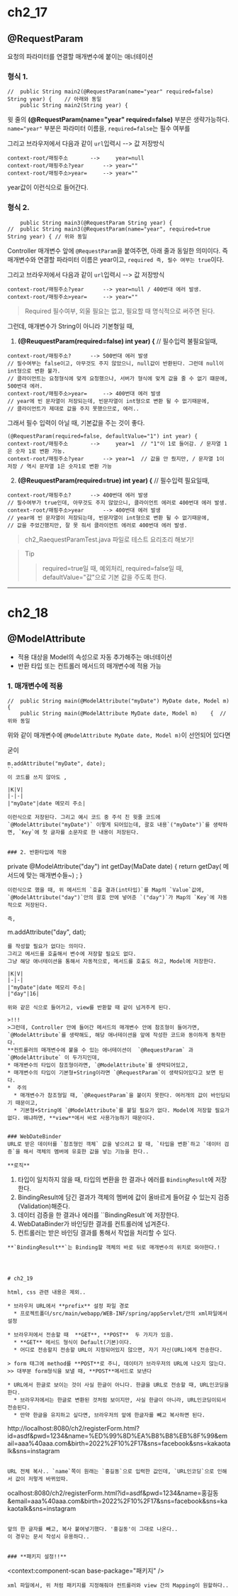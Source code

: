 # ch2_17


## **@RequestParam**
요청의 파라미터를 연결할 매개변수에 붙이는 애너테이션

### 형식 1.
```
//	public String main2(@RequestParam(name="year" required=false) String year) {	// 아래와 동일
	public String main2(String year) {
```
윗 줄의 **(@RequestParam(name="year" required=false)** 부분은 생략가능하다.
`name="year"` 부분은 파라미터 이름을, 
`required=false`는 필수 여부를

그리고 브라우저에서 다음과 같이 `url`입력시 --> 값 저장방식
```
context-root/매핑주소 		--> 	year=null
context-root/매핑주소?year 		-->	year=""
context-root/매핑주소>year= 	-->	year=""
```
year값이 이런식으로 들어간다.

### 형식 2.
```
	public String main3(@RequestParam String year) {
//	public String main3(@RequestParam(name="year", required=true String year) { // 위와 동일
```
Controller 매개변수 앞에 `@RequestParam`을 붙여주면,  아래 줄과 동일한 의미이다.
즉 매개변수와 연결할 파라미터 이름은 year이고, `required 즉, 필수 여부는 true`이다.

그리고 브라우저에서 다음과 같이 `url`입력시 --> 값 저장방식
```
context-root/매핑주소?year 		-->	year=null / 400번대 에러 발생.
context-root/매핑주소>year= 	-->	year=""
```

> Required 필수여부, 외울 필요는 없고, 필요할 때 명식적으로 써주면 된다.

그런데, 매개변수가 String이 아니라 기본형일 때,
1. **(@ReuquestParam(required=false) int year) {**  // 필수입력 불필요일때, 
```
context-root/매핑주소?		-->	500번대 에러 발생 
// 필수여부는 false이고, 아무것도 주지 않았으니, null값이 반환된다. 그런데 null이 int형으로 변환 불가. 
// 클라이언트는 요청형식에 맞게 요청했으나, 서버가 형식에 맞게 값을 줄 수 없기 떄문에, 500번대 에러.
context-root/매핑주소>year= 	-->	400번대 에러 발생
// year에 빈 문자열이 저장되는데, 빈문자열이 int형으로 변환 될 수 없기때문에,
// 클라이언트가 제대로 값을 주지 못했으므로, 에러..
```

그래서 필수 입력이 아닐 때, 기본값을 주는 것이 좋다.

```
(@RequestParam(required=false, defaultValue="1") int year) {
context-root/매핑주소 		--> 	year=1	// "1"이 1로 들어감. / 문자열 1은 숫자 1로 변환 가능.
context-root/매핑주소?year 		-->	year=1	// 값을 안 줬지만, / 문자열 1이 저장 / 역시 문자열 1은 숫자1로 변환 가능
```

2. **(@ReuquestParam(required=true) int year) {**  // 필수입력 필요일때, 
```
context-root/매핑주소?		-->	400번대 에러 발생 
// 필수여부가 true인데, 아무것도 주지 않았으니, 클라이언트 에러로 400번대 에러 발생.
context-root/매핑주소>year	 	-->	400번대 에러 발생
// year에 빈 문자열이 저장되는데, 빈문자열이 int형으로 변환 될 수 없기때문에,
// 값을 주었긴했지만, 잘 못 줘서 클라이언트 에러로 400번대 에러 발생.
```

> ch2_RaequestParamTest.java 파일로 테스트 요리조리 해보기!

> Tip
>> required=true일 때, 예외처리,
>> required=false일 때, defaultValue="값"으로 기본 값을 주도록 한다.



---


# ch2_18

## **@ModelAttribute**
* 적용 대상을 Model의 속성으로 자동 추가해주는 애너테이션
* 반환 타입 또는 컨트롤러 메서드의 매개변수에 적용 가능

### 1. 매개변수에 적용

```
//	public String main(@ModelAttribute("myDate") MyDate date, Model m) {
	public String main(@ModelAttribute MyDate date, Model m)	{  // 위와 동일
```
위와 같이 매개변수에 `@ModelAttribute MyDate date, Model m)`이 선언되어 있다면

굳이 
```
m.addAttribute("myDate", date); 
``
이 코드를 쓰지 않아도 ,

|K|V|
|-|-|
|"myDate"|date 메모리 주소|

이런식으로 저장된다. 그리고 예시 코드 중 주석 친 윗줄 코드에 `@ModelAttribute("myDate")` 이렇게 되어있는데, 괄호 내용`("myDate")`를 생략하면, `Key`에 첫 글자를 소문자로 한 내용이 저장된다.


### 2. 반환타입에 적용

```
private @ModelAttribute("day") int getDay(MaDate date) {
	return getDay( 메서드에 맞는 매개변수들~) ;
}
```
이런식으로 했을 때, 위 메서드의 `호출 결과(int타입)`를 Map의 `Value`값에,
`@ModelAttribute("day")`안의 괄호 안에 넣어준 `("day")`가 Map의 `Key`에 자동적으로 저장된다.

즉, 
```
m.addAttribute("day", dat);
```
를 작성할 필요가 없다는 의미다.
그리고 메서드를 호출해서 변수에 저장할 필요도 없다.
그냥 해당 애너테이션을 통해서 자동적으로, 메서드를 호출도 하고, Model에 저장한다.

|K|V|
|-|-|
|"myDate"|date 메모리 주소|
|"day"|16|

위와 같은 식으로 들어가고, view를 반환할 때 같이 넘겨주게 된다.

>!!! 
>그런데, Controller 안에 들어간 메서드의 매개변수 안에 참조형이 들어가면, `@ModelAttribute`를 생략해도, 해당 애너테이션을 앞에 작성한 코드와 동이하게 동작한다.
**컨트롤러의 매개변수에 붙을 수 있는 애너테이션이  `@RequestParam` 과 `@ModelAttribute` 이 두가지인데,
* 매개변수의 타입이 참조형이라면, `@ModelAttribute`를 생략되어있고, 
* 매개변수의 타입이 기본형+String이라면 `@RequestParam`이 생략되어있다고 보면 된다.
*  주의
  * 매개변수가 참조형일 때, `@RequestParam`을 붙이지 못한다. 여러개의 값이 바인딩되기 때문이고,
  * 기본형+String에 `@ModelAttribute`를 붙일 필요가 없다. Model에 저장할 필요가 없다. 왜냐하면, **view**에서 바로 사용가능하기 때문이다.


### WebDateBinder
URL로 받은 데이터를 `참조형인 객체` 값을 넣으려고 할 때, `타입을 변환`하고 `데이터 검증`을 해서 객체의 멤버에 유효한 값을 넣는 기능을 한다..

**로직**
```
1. 타입이 일치하지 않을 때, 타입의 변환을 한 결과나 에러를 `BindingResult`에 저장한다.
2. BindingResult에 담긴 결과가 객체의 멤버에 값이 올바르게 들어갈 수 있는지 검증(Validation)해준다.
3. 데이터 검증을 한 결과나 에러를 ``BindingResult`에 저장한다.
4. WebDataBinder가 바인딩한 결과를 컨트롤러에 넘겨준다.
5. 컨트롤러는 받은 바인딩 결과를 통해서 작업을 처리할 수 있다.
```
**`BindingResult**`는 Binding할 객체의 바로 뒤로 매개변수의 위치로 와야한다.!




# ch2_19

html, css 관련 내용은 제외..

* 브라우저 URL에서 **prefix** 설정 파일 경로
  * 프로젝트폴더/src/main/webapp/WEB-INF/spring/appServlet/안의 xml파일에서 설정

* 브라우저에서 전송할 때  **GET**, **POST**  두 가지가 있음.
  * **GET** 메서드 형식이 Default(기본)이다.
  * 어디로 전송할지 전송할 URL이 지정되어있지 않으면, 자기 자신(URL)에게 전송한다.
    
> form 태그에 method를 **POST**로 주니, 데이터가 브라우저의 URL에 나오지 않는다.
>> 대부분 form형식을 보낼 때, **POST**메서드로 보낸다

* URL에서 한글로 보이는 것이 사실 한글이 아니다. 한글을 URL로 전송할 때, URL인코딩을 한다.
  * 브라우저에서는 한글로 변환된 것처럼 보이지만, 사실 한글이 아니라, URL인코딩이되서 전송된다.
  * 만약 한글을 유지하고 싶다면, 브라우저의 앞에 한글자를 빼고 복사하면 된다.

```
http://localhost:8080/ch2/registerForm.html?id=asdf&pwd=1234&name=%ED%99%8D%EA%B8%B8%EB%8F%99&email=aaa%40aaa.com&birth=2022%2F10%2F17&sns=facebook&sns=kakaotalk&sns=instagram
```

URL 전체 복사.. `name`쪽이 원래는 `홍길동`으로 입력한 값인데, `URL인코딩`으로 인해서 값이 저렇게 바뀌었따.

```
ocalhost:8080/ch2/registerForm.html?id=asdf&pwd=1234&name=홍길동&email=aaa%40aaa.com&birth=2022%2F10%2F17&sns=facebook&sns=kakaotalk&sns=instagram
```

앞의 한 글자를 빼고, 복사 붙여넣기했다. '홍길동'이 그대로 나온다..
이 경우는 문서 작성시 유용하다..


### **패키지 설정!!**

```
<context:component-scan base-package="패키지" />
```
xml 파일에서, 위 처럼 패키지를 지정해줘야 컨트롤러와 view 간의 Mapping이 원할하다..

